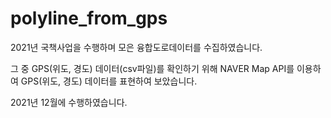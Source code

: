 # polyline_from_gps

2021년 국책사업을 수행하며 모은 융합도로데이터를 수집하였습니다.

그 중 GPS(위도, 경도) 데이터(csv파일)를 확인하기 위해 NAVER Map API를 이용하여 GPS(위도, 경도) 데이터를 표현하여 보았습니다.

2021년 12월에 수행하였습니다.
